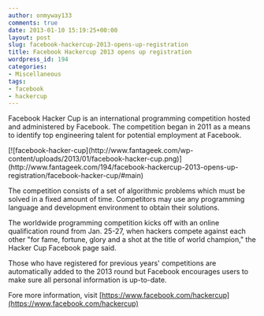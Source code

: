 ```yaml
---
author: onmyway133
comments: true
date: 2013-01-10 15:19:25+00:00
layout: post
slug: facebook-hackercup-2013-opens-up-registration
title: Facebook Hackercup 2013 opens up registration
wordpress_id: 194
categories:
- Miscellaneous
tags:
- facebook
- hackercup
---
```


Facebook Hacker Cup is an international programming competition hosted and administered by Facebook. The competition began in 2011 as a means to identify top engineering talent for potential employment at Facebook.




<!-- more -->[![facebook-hacker-cup](http://www.fantageek.com/wp-content/uploads/2013/01/facebook-hacker-cup.png)](http://www.fantageek.com/194/facebook-hackercup-2013-opens-up-registration/facebook-hacker-cup/#main)




The competition consists of a set of algorithmic problems which must be solved in a fixed amount of time. Competitors may use any programming language and development environment to obtain their solutions.




The worldwide programming competition kicks off with an online qualification round from Jan. 25-27, when hackers compete against each other "for fame, fortune, glory and a shot at the title of world champion," the Hacker Cup Facebook page said.




Those who have registered for previous years' competitions are automatically added to the 2013 round but Facebook encourages users to make sure all personal information is up-to-date.




Fore more information, visit [https://www.facebook.com/hackercup](https://www.facebook.com/hackercup)
